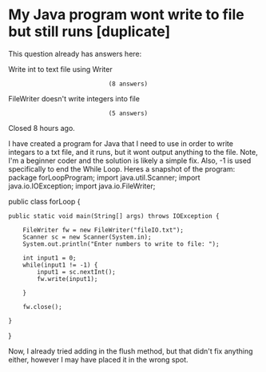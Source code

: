 
# My Java program wont write to file but still runs [duplicate]







This question already has answers here:
                        
                    



Write int to text file using Writer

                                (8 answers)
                            


FileWriter doesn't write integers into file

                                (5 answers)
                            

Closed 8 hours ago.



I have created a program for Java that I need to use in order to write integars to a txt file, and it runs, but it wont output anything to the file. Note, I'm a beginner coder and the solution is likely a simple fix. Also, -1 is used specifically to end the While Loop. Heres a snapshot of the program:
package forLoopProgram;
import java.util.Scanner;
import java.io.IOException;
import java.io.FileWriter;


public class forLoop {

    public static void main(String[] args) throws IOException {

        FileWriter fw = new FileWriter("fileIO.txt");
        Scanner sc = new Scanner(System.in);
        System.out.println("Enter numbers to write to file: ");

        int input1 = 0;
        while(input1 != -1) {
            input1 = sc.nextInt();
            fw.write(input1);
        
        }
        
        fw.close();
                
    }
}

Now, I already tried adding in the flush method, but that didn't fix anything either, however I may have placed it in the wrong spot.

        